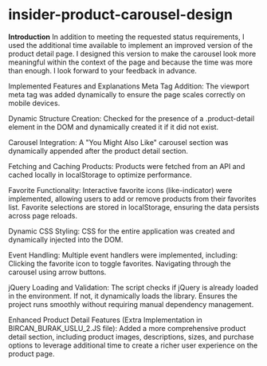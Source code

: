 # insider-product-carousel-design

<b>Introduction</b>
In addition to meeting the requested status requirements, I used the additional time available to implement an improved version of the product detail page. I designed this version to make the carousel look more meaningful within the context of the page and because the time was more than enough. I look forward to your feedback in advance.

Implemented Features and Explanations
Meta Tag Addition:
The viewport meta tag was added dynamically to ensure the page scales correctly on mobile devices.

Dynamic Structure Creation:
Checked for the presence of a .product-detail element in the DOM and dynamically created it if it did not exist.

Carousel Integration:
A "You Might Also Like" carousel section was dynamically appended after the product detail section.

Fetching and Caching Products:
Products were fetched from an API and cached locally in localStorage to optimize performance.

Favorite Functionality:
Interactive favorite icons (like-indicator) were implemented, allowing users to add or remove products from their favorites list.
Favorite selections are stored in localStorage, ensuring the data persists across page reloads.

Dynamic CSS Styling:
CSS for the entire application was created and dynamically injected into the DOM.

Event Handling:
Multiple event handlers were implemented, including:
Clicking the favorite icon to toggle favorites.
Navigating through the carousel using arrow buttons.

jQuery Loading and Validation:
The script checks if jQuery is already loaded in the environment. If not, it dynamically loads the library. Ensures the project runs smoothly without requiring manual dependency management.

Enhanced Product Detail Features (Extra Implementation in BIRCAN_BURAK_USLU_2.JS file):
Added a more comprehensive product detail section, including product images, descriptions, sizes, and purchase options to leverage additional time to create a richer user experience on the product page.
